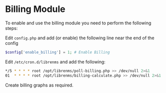 # Billing Module

To enable and use the billing module you need to perform the following steps:

Edit `config.php` and add (or enable) the following line near the end of the config

```php
$config['enable_billing'] = 1; # Enable Billing
```

Edit `/etc/cron.d/librenms` and add the following:

```bash
*/5 * * * * root /opt/librenms/poll-billing.php >> /dev/null 2>&1
01  * * * * root /opt/librenms/billing-calculate.php >> /dev/null 2>&1
```

Create billing graphs as required.
